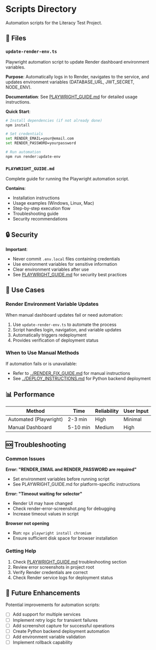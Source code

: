 # Scripts Directory

Automation scripts for the Literacy Test Project.

## 📁 Files

### `update-render-env.ts`
Playwright automation script to update Render dashboard environment variables.

**Purpose**: Automatically logs in to Render, navigates to the service, and updates environment variables (DATABASE_URL, JWT_SECRET, NODE_ENV).

**Documentation**: See [PLAYWRIGHT_GUIDE.md](PLAYWRIGHT_GUIDE.md) for detailed usage instructions.

**Quick Start**:
```bash
# Install dependencies (if not already done)
npm install

# Set credentials
set RENDER_EMAIL=your@email.com
set RENDER_PASSWORD=yourpassword

# Run automation
npm run render:update-env
```

### `PLAYWRIGHT_GUIDE.md`
Complete guide for running the Playwright automation script.

**Contains**:
- Installation instructions
- Usage examples (Windows, Linux, Mac)
- Step-by-step execution flow
- Troubleshooting guide
- Security recommendations

## 🔒 Security

**Important**:
- Never commit `.env.local` files containing credentials
- Use environment variables for sensitive information
- Clear environment variables after use
- See [PLAYWRIGHT_GUIDE.md](PLAYWRIGHT_GUIDE.md) for security best practices

## 🎯 Use Cases

### Render Environment Variable Updates
When manual dashboard updates fail or need automation:
1. Use `update-render-env.ts` to automate the process
2. Script handles login, navigation, and variable updates
3. Automatically triggers redeployment
4. Provides verification of deployment status

### When to Use Manual Methods
If automation fails or is unavailable:
- Refer to [../RENDER_FIX_GUIDE.md](../RENDER_FIX_GUIDE.md) for manual instructions
- See [../DEPLOY_INSTRUCTIONS.md](../DEPLOY_INSTRUCTIONS.md) for Python backend deployment

## 📊 Performance

| Method | Time | Reliability | User Input |
|--------|------|-------------|------------|
| Automated (Playwright) | 2-3 min | High | Minimal |
| Manual Dashboard | 5-10 min | Medium | High |

## 🆘 Troubleshooting

### Common Issues

**Error: "RENDER_EMAIL and RENDER_PASSWORD are required"**
- Set environment variables before running script
- See PLAYWRIGHT_GUIDE.md for platform-specific instructions

**Error: "Timeout waiting for selector"**
- Render UI may have changed
- Check render-error-screenshot.png for debugging
- Increase timeout values in script

**Browser not opening**
- Run: `npx playwright install chromium`
- Ensure sufficient disk space for browser installation

### Getting Help
1. Check [PLAYWRIGHT_GUIDE.md](PLAYWRIGHT_GUIDE.md) troubleshooting section
2. Review error screenshots in project root
3. Verify Render credentials are correct
4. Check Render service logs for deployment status

## 🔄 Future Enhancements

Potential improvements for automation scripts:
- [ ] Add support for multiple services
- [ ] Implement retry logic for transient failures
- [ ] Add screenshot capture for successful operations
- [ ] Create Python backend deployment automation
- [ ] Add environment variable validation
- [ ] Implement rollback capability
